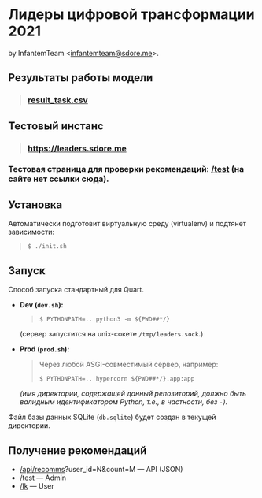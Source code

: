 # Лидеры цифровой трансформации 2021

by InfantemTeam \<infantemteam@sdore.me>.

## Результаты работы модели
> ### [result_task.csv](result_task.csv)


## Тестовый инстанс
> ### https://leaders.sdore.me
### Тестовая страница для проверки рекомендаций: [/test](https://leaders.sdore.me/test) (на сайте нет ссылки сюда).


## Установка
Автоматически подготовит виртуальную среду (virtualenv) и подтянет зависимости:
> ```console
> $ ./init.sh
> ```


## Запуск
Способ запуска стандартный для Quart.
* **Dev (`dev.sh`):**
  > ```console
  > $ PYTHONPATH=.. python3 -m ${PWD##*/}
  > ```
  (сервер запустится на unix-сокете `/tmp/leaders.sock`.)
* **Prod (`prod.sh`):**
  > Через любой ASGI-совместимый сервер, например:
  > ```console
  > $ PYTHONPATH=.. hypercorn ${PWD##*/}.app:app
  > ```

  _(имя директории, содержащей данный репозиторий, должно быть валидным идентификатором Python, т.е., в частности, без `-`)._

Файл базы данных SQLite (`db.sqlite`) будет создан в текущей директории.


## Получение рекомендаций
- [/api/recomms](https://leaders.sdore.me/api/recomms)?user\_id=N&count=M — API (JSON)
- [/test](https://leaders.sdore.me/test) — Admin
- [/lk](https://leaders.sdore.me/lk) — User
